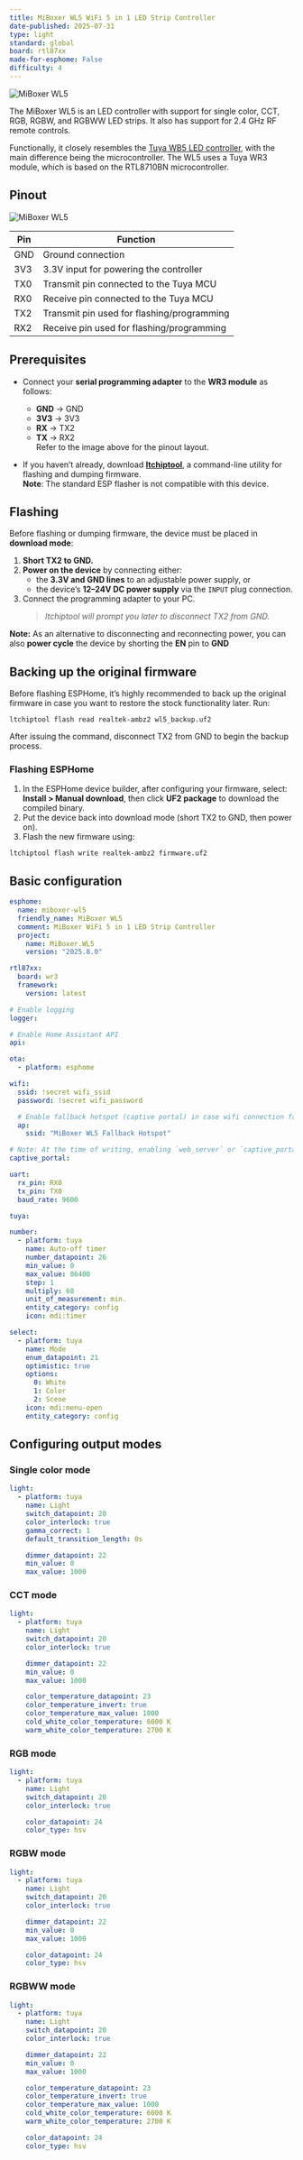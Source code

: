 ```yaml
---
title: MiBoxer WL5 WiFi 5 in 1 LED Strip Controller
date-published: 2025-07-31
type: light
standard: global
board: rtl87xx
made-for-esphome: False
difficulty: 4
---
```


![MiBoxer WL5](MiBoxer-WL5.jpg "MiBoxer WL5 WiFi 5 in 1 LED Strip Controller")

The MiBoxer WL5 is an LED controller with support for single color, CCT, RGB, RGBW, and RGBWW LED strips. It also has support for 2.4 GHz RF remote controls.

Functionally, it closely resembles the [Tuya WB5 LED controller](/devices/Tuya-WB5-WiFi-5in1-LED-Controller), with the main difference being the microcontroller. The WL5 uses a Tuya WR3 module, which is based on the RTL8710BN microcontroller.

## Pinout

![MiBoxer WL5](MiBoxer-WL5-board.jpg "MiBoxer WL5 board")

| Pin | Function                                   |
| --- | ------------------------------------------ |
| GND | Ground connection                          |
| 3V3 | 3.3V input for powering the controller     |
| TX0 | Transmit pin connected to the Tuya MCU     |
| RX0 | Receive pin connected to the Tuya MCU      |
| TX2 | Transmit pin used for flashing/programming |
| RX2 | Receive pin used for flashing/programming  |

## Prerequisites

- Connect your **serial programming adapter** to the **WR3 module** as follows:

  - **GND** → GND
  - **3V3** → 3V3
  - **RX** → TX2
  - **TX** → RX2  
    Refer to the image above for the pinout layout.

- If you haven’t already, download [**ltchiptool**](https://github.com/libretiny-eu/ltchiptool), a command-line utility for flashing and dumping firmware.  
  **Note**: The standard ESP flasher is not compatible with this device.

## Flashing

Before flashing or dumping firmware, the device must be placed in **download mode**:

1. **Short TX2 to GND.**
2. **Power on the device** by connecting either:
   - the **3.3V and GND lines** to an adjustable power supply, or
   - the device’s **12–24V DC power supply** via the `INPUT` plug connection.
3. Connect the programming adapter to your PC.
   > _ltchiptool will prompt you later to disconnect TX2 from GND._

**Note:** As an alternative to disconnecting and reconnecting power, you can also **power cycle** the device by shorting the **EN** pin to **GND**

## Backing up the original firmware

Before flashing ESPHome, it’s highly recommended to back up the original firmware in case you want to restore the stock functionality later. Run:

```shell
ltchiptool flash read realtek-ambz2 wl5_backup.uf2
```

After issuing the command, disconnect TX2 from GND to begin the backup process.

### Flashing ESPHome

1. In the ESPHome device builder, after configuring your firmware, select:
   **Install > Manual download**, then click **UF2 package** to download the compiled binary.
2. Put the device back into download mode (short TX2 to GND, then power on).
3. Flash the new firmware using:

```shell
ltchiptool flash write realtek-ambz2 firmware.uf2
```

## Basic configuration

```yaml
esphome:
  name: miboxer-wl5
  friendly_name: MiBoxer WL5
  comment: MiBoxer WiFi 5 in 1 LED Strip Controller
  project:
    name: MiBoxer.WL5
    version: "2025.8.0"

rtl87xx:
  board: wr3
  framework:
    version: latest

# Enable logging
logger:

# Enable Home Assistant API
api:

ota:
  - platform: esphome

wifi:
  ssid: !secret wifi_ssid
  password: !secret wifi_password

  # Enable fallback hotspot (captive portal) in case wifi connection fails
  ap:
    ssid: "MiBoxer WL5 Fallback Hotspot"

# Note: At the time of writing, enabling `web_server` or `captive_portal` causes the firmware compilation to fail.
captive_portal:

uart:
  rx_pin: RX0
  tx_pin: TX0
  baud_rate: 9600

tuya:

number:
  - platform: tuya
    name: Auto-off timer
    number_datapoint: 26
    min_value: 0
    max_value: 86400
    step: 1
    multiply: 60
    unit_of_measurement: min.
    entity_category: config
    icon: mdi:timer

select:
  - platform: tuya
    name: Mode
    enum_datapoint: 21
    optimistic: true
    options:
      0: White
      1: Color
      2: Scene
    icon: mdi:menu-open
    entity_category: config
```

## Configuring output modes

### Single color mode

```yaml
light:
  - platform: tuya
    name: Light
    switch_datapoint: 20
    color_interlock: true
    gamma_correct: 1
    default_transition_length: 0s

    dimmer_datapoint: 22
    min_value: 0
    max_value: 1000
```

### CCT mode

```yaml
light:
  - platform: tuya
    name: Light
    switch_datapoint: 20
    color_interlock: true

    dimmer_datapoint: 22
    min_value: 0
    max_value: 1000

    color_temperature_datapoint: 23
    color_temperature_invert: true
    color_temperature_max_value: 1000
    cold_white_color_temperature: 6000 K
    warm_white_color_temperature: 2700 K
```

### RGB mode

```yaml
light:
  - platform: tuya
    name: Light
    switch_datapoint: 20
    color_interlock: true

    color_datapoint: 24
    color_type: hsv
```

### RGBW mode

```yaml
light:
  - platform: tuya
    name: Light
    switch_datapoint: 20
    color_interlock: true

    dimmer_datapoint: 22
    min_value: 0
    max_value: 1000

    color_datapoint: 24
    color_type: hsv
```

### RGBWW mode

```yaml
light:
  - platform: tuya
    name: Light
    switch_datapoint: 20
    color_interlock: true

    dimmer_datapoint: 22
    min_value: 0
    max_value: 1000

    color_temperature_datapoint: 23
    color_temperature_invert: true
    color_temperature_max_value: 1000
    cold_white_color_temperature: 6000 K
    warm_white_color_temperature: 2700 K

    color_datapoint: 24
    color_type: hsv
```

